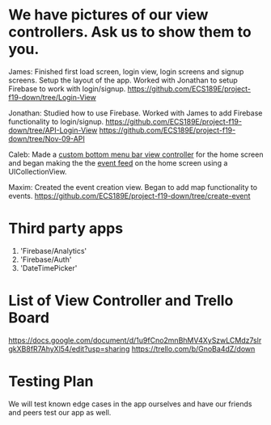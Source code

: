 # We have pictures of our view controllers. Ask us to show them to you. # 

James: Finished first load screen, login view, login screens and signup screens. Setup the layout of the app. Worked with Jonathan to setup Firebase to work with login/signup. https://github.com/ECS189E/project-f19-down/tree/Login-View

Jonathan: Studied how to use Firebase. Worked with James to add Firebase functionality to login/signup. https://github.com/ECS189E/project-f19-down/tree/API-Login-View https://github.com/ECS189E/project-f19-down/tree/Nov-09-API

Caleb: Made a [custom bottom menu bar view controller](https://github.com/ECS189E/project-f19-down/blob/HomeFeed-ViewController/Down%3F/Down%3F/HomeFeed/BottomMenuBar.swift) for the home screen and began making the the [event feed](https://github.com/ECS189E/project-f19-down/blob/HomeFeed-ViewController/Down%3F/Down%3F/HomeFeed/HomeViewController.swift) on the home screen using a UICollectionView.

Maxim: Created the event creation view. Began to add map functionality to events. https://github.com/ECS189E/project-f19-down/tree/create-event


# Third party apps #
  1. 'Firebase/Analytics' 
  2. 'Firebase/Auth'
  3. 'DateTimePicker'
  
# List of View Controller and Trello Board #

https://docs.google.com/document/d/1u9fCno2mnBhMV4XySzwLCMdz7slrgkXB8fR7AhyXl54/edit?usp=sharing
https://trello.com/b/GnoBa4dZ/down

# Testing Plan #

We will test known edge cases in the app ourselves and have our friends and peers test our app as well.
